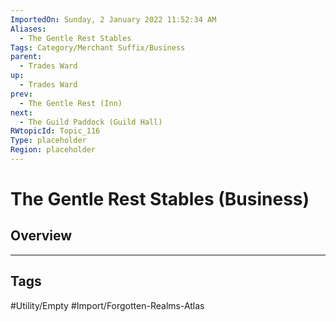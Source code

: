 ```yaml
---
ImportedOn: Sunday, 2 January 2022 11:52:34 AM
Aliases:
  - The Gentle Rest Stables
Tags: Category/Merchant Suffix/Business
parent:
  - Trades Ward
up:
  - Trades Ward
prev:
  - The Gentle Rest (Inn)
next:
  - The Guild Paddock (Guild Hall)
RWtopicId: Topic_116
Type: placeholder
Region: placeholder
---
```

# The Gentle Rest Stables (Business)
## Overview

---
## Tags
#Utility/Empty #Import/Forgotten-Realms-Atlas

